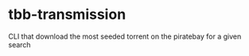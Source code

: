 tbb-transmission
================

CLI that download the most seeded torrent on the piratebay for a given search
